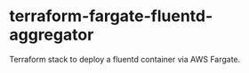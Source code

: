 # terraform-fargate-fluentd-aggregator
Terraform stack to deploy a fluentd container via AWS Fargate.

